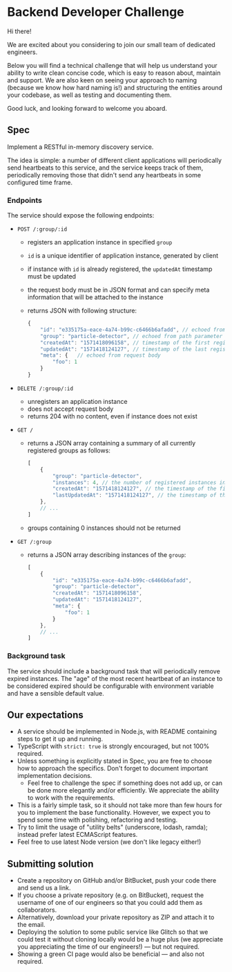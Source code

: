 # Backend Developer Challenge

Hi there!

We are excited about you considering to join our small team of dedicated engineers.

Below you will find a technical challenge that will help us understand your ability to write clean concise code, which is easy to reason about, maintain and support. We are also keen on seeing your approach to naming (because we know how hard naming is!) and structuring the entities around your codebase, as well as testing and documenting them.

Good luck, and looking forward to welcome you aboard.

## Spec

Implement a RESTful in-memory discovery service.

The idea is simple: a number of different client applications will periodically send heartbeats to this service,
and the service keeps track of them, periodically removing those that didn't send any heartbeats in some configured time frame.

### Endpoints

The service should expose the following endpoints:

- `POST /:group/:id`

    - registers an application instance in specified `group`
    - `id` is a unique identifier of application instance, generated by client
    - if instance with `id` is already registered, the `updatedAt` timestamp must be updated
    - the request body must be in JSON format and can specify meta information that will be attached to the instance
    - returns JSON with following structure:

        ```js
        {
            "id": "e335175a-eace-4a74-b99c-c6466b6afadd", // echoed from path parameter
            "group": "particle-detector", // echoed from path parameter
            "createdAt": "1571418096158", // timestamp of the first registered heartbeat of this instance
            "updatedAt": "1571418124127", // timestamp of the last registered heartbeat of this instance
            "meta": {   // echoed from request body
                "foo": 1
            }
        }
        ```

- `DELETE /:group/:id`

    - unregisters an application instance
    - does not accept request body
    - returns 204 with no content, even if instance does not exist

- `GET /`

    - returns a JSON array containing a summary of all currently registered groups as follows:

        ```js
        [
            {
                "group": "particle-detector",
                "instances": 4, // the number of registered instances in this group
                "createdAt": "1571418124127", // the timestamp of the first heartbeat registered in this group
                "lastUpdatedAt": "1571418124127", // the timestamp of the last heartbeat registerd in this group
            },
            // ...
        ]
        ```

    - groups containing 0 instances should not be returned

- `GET /:group`

    - returns a JSON array describing instances of the `group`:

        ```js
        [
            {
                "id": "e335175a-eace-4a74-b99c-c6466b6afadd",
                "group": "particle-detector",
                "createdAt": "1571418096158",
                "updatedAt": "1571418124127",
                "meta": {
                    "foo": 1
                }
            },
            // ...
        ]
        ```

### Background task

The service should include a background task that will periodically remove expired instances. The "age" of the most recent heartbeat of an instance to be considered expired should be configurable with environment variable and have a sensible default value.

## Our expectations

- A service should be implemented in Node.js, with README containing steps to get it up and running.
- TypeScript with `strict: true` is strongly encouraged, but not 100% required.
- Unless something is explicitly stated in Spec, you are free to choose how to approach the specifics. Don't forget to document important implementation decisions.
    - Feel free to challenge the spec if something does not add up, or can be done more elegantly and/or efficiently. We appreciate the ability to work with the requirements.
- This is a fairly simple task, so it should not take more than few hours for you to implement the base functionality. However, we expect you to spend some time with polishing, refactoring and testing.
- Try to limit the usage of "utility belts" (underscore, lodash, ramda); instead prefer latest ECMAScript features.
- Feel free to use latest Node version (we don't like legacy either!)

## Submitting solution

- Create a repository on GitHub and/or BitBucket, push your code there and send us a link.
- If you choose a private repository (e.g. on BitBucket), request the username of one of our engineers so that you could add them as collaborators.
- Alternatively, download your private repository as ZIP and attach it to the email.
- Deploying the solution to some public service like Glitch so that we could test it without cloning locally would be a huge plus (we appreciate you appreciating the time of our engineers!) — but not required.
- Showing a green CI page would also be beneficial — and also not required.
